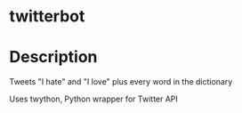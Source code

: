 # twitterbot
# Description
Tweets "I hate" and "I love" plus every word in the dictionary

Uses twython, Python wrapper for Twitter API
